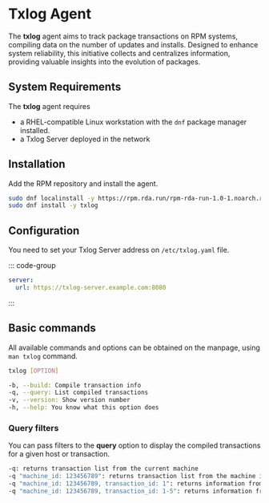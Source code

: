# Txlog Agent

The **txlog** agent aims to track package transactions on RPM systems, compiling
data on the number of updates and installs. Designed to enhance system
reliability, this initiative collects and centralizes information, providing
valuable insights into the evolution of packages.

## System Requirements

The **txlog** agent requires

* a RHEL-compatible Linux workstation with the `dnf`
package manager installed.
* a Txlog Server deployed in the network

## Installation

Add the RPM repository and install the agent.

```bash
sudo dnf localinstall -y https://rpm.rda.run/rpm-rda-run-1.0-1.noarch.rpm
sudo dnf install -y txlog
```

## Configuration

You need to set your Txlog Server address on `/etc/txlog.yaml` file.

::: code-group

```yaml [/etc/txlog.yaml]
server:
  url: https://txlog-server.example.com:8080
```

:::

## Basic commands

All available commands and options can be obtained on the manpage, using `man
txlog` command.

```bash
txlog [OPTION]

-b, --build: Compile transaction info
-q, --query: List compiled transactions
-v, --version: Show version number
-h, --help: You know what this option does
```

### Query filters

You can pass filters to the **query** option to display the compiled
transactions for a given host or transaction.

```bash
-q: returns transaction list from the current machine
-q "machine_id: 123456789": returns transaction list from the machine in question
-q "machine_id: 123456789, transaction_id: 1": returns information from transaction `1`
-q "machine_id: 123456789, transaction_id: 1-5": returns information from transactions `1` through `5`
```